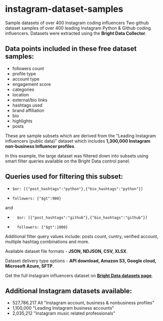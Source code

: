 # instagram-dataset-samples
Sample datasets of over 400 Instagram coding influencers
Two github dataset samples of over 400 leading Instagram Python & Github coding influencers. Datasets were extracted using the <b>Bright Data Collector</b>.

<h2>Data points included in these free dataset samples:</h2>

* followers count
* profile type
* account type
* engagement score
* categories
* location
* external/bio links
* hashtags used
* brand affiliation
* bio
* highlights
* posts

These are sample subsets which are derived from the "Leading Instagram influencers (public data)"
dataset which includes <b>1,300,000 Instagram non-business Influencer profiles</b>.

In this example, the large dataset was filtered down into subsets using smart filter queries available on the Bright Data control panel.
<h2>Queries used for filtering this subset:</h2>

*     $or: [{"post_hashtags":"python"},{"bio_hashtags":"python"}]
*     followers: {"$gt":900}

and

*   	$or: [{"post_hashtags":"github"},{"bio_hashtags":"github"}]
*   	followers: {"$gt":1000}

Additional filter query values include: posts count, cuntry, verified account, multiple hashtag combinations and more.

Available dataset file formats - <b>JSON, NDJSON, CSV, XLSX</b>.

Dataset delivery type options - <b>API download, Amazon S3, Google cloud, Microsoft Azure, SFTP</b>.

Get the full Instagram influencers dataset on <b>[Bright Data datasets page](https://brightdata.com/products/datasets#social-media)</b>.

<h2>Additional Instagram datasets available:</h2>

*   527,786,217 All "Instagram account, business & nonbusiness profiles"
*   1,100,000 "Leading Instagram business accounts"
*   2,035,212 "Instagram music related professionals"
